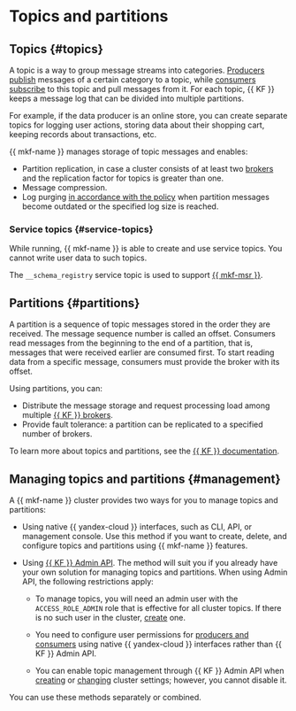 # Topics and partitions

## Topics {#topics}

A topic is a way to group message streams into categories. [Producers](producers-consumers.md) [publish](../operations/connect.md) messages of a certain category to a topic, while [consumers](producers-consumers.md) [subscribe](../operations/connect.md) to this topic and pull messages from it. For each topic, {{ KF }} keeps a message log that can be divided into multiple partitions.

For example, if the data producer is an online store, you can create separate topics for logging user actions, storing data about their shopping cart, keeping records about transactions, etc.

{{ mkf-name }} manages storage of topic messages and enables:

- Partition replication, in case a cluster consists of at least two [brokers](brokers.md) and the replication factor for topics is greater than one.
- Message compression.
- Log purging [in accordance with the policy](../operations/cluster-topics.md#create-topic) when partition messages become outdated or the specified log size is reached.

### Service topics {#service-topics}

While running, {{ mkf-name }} is able to create and use service topics.
You cannot write user data to such topics.

The `__schema_registry` service topic is used to support [{{ mkf-msr }}](./managed-schema-registry.md).

## Partitions {#partitions}

A partition is a sequence of topic messages stored in the order they are received. The message sequence number is called an offset. Consumers read messages from the beginning to the end of a partition, that is, messages that were received earlier are consumed first. To start reading data from a specific message, consumers must provide the broker with its offset.

Using partitions, you can:

- Distribute the message storage and request processing load among multiple [{{ KF }} brokers](brokers.md).
- Provide fault tolerance: a partition can be replicated to a specified number of brokers.

To learn more about topics and partitions, see the [{{ KF }} documentation](https://kafka.apache.org/documentation/#intro_topics).

## Managing topics and partitions {#management}

A {{ mkf-name }} cluster provides two ways for you to manage topics and partitions:

* Using native {{ yandex-cloud }} interfaces, such as CLI, API, or management console. Use this method if you want to create, delete, and configure topics and partitions using {{ mkf-name }} features.

* Using [{{ KF }} Admin API](https://kafka.apache.org/documentation/#adminapi). The method will suit you if you already have your own solution for managing topics and partitions. When using Admin API, the following restrictions apply:

   * To manage topics, you will need an admin user with the `ACCESS_ROLE_ADMIN` role that is effective for all cluster topics. If there is no such user in the cluster, [create](../operations/cluster-accounts.md) one.

   * You need to configure user permissions for [producers and consumers](./producers-consumers.md) using native {{ yandex-cloud }} interfaces rather than {{ KF }} Admin API.

   * You can enable topic management through {{ KF }} Admin API when [creating](../operations/cluster-create.md) or [changing](../operations/cluster-update.md) cluster settings; however, you cannot disable it.

You can use these methods separately or combined.
